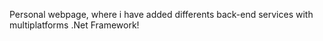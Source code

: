 Personal webpage, where i have added differents back-end services with multiplatforms .Net Framework! 
